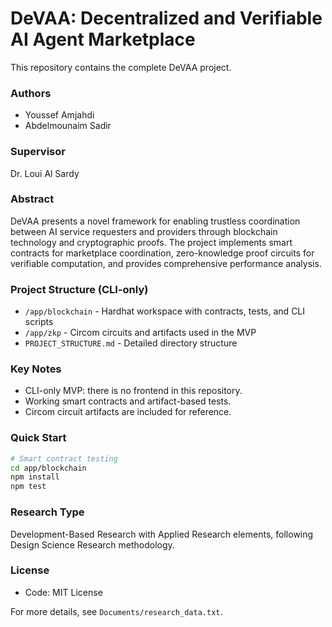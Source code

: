 # DeVAA: Decentralized and Verifiable AI Agent Marketplace

This repository contains the complete DeVAA project.

### Authors
- Youssef Amjahdi
- Abdelmounaim Sadir

### Supervisor
Dr. Loui Al Sardy

### Abstract
DeVAA presents a novel framework for enabling trustless coordination between AI service requesters and providers through blockchain technology and cryptographic proofs. The project implements smart contracts for marketplace coordination, zero-knowledge proof circuits for verifiable computation, and provides comprehensive performance analysis.

### Project Structure (CLI-only)
- `/app/blockchain` - Hardhat workspace with contracts, tests, and CLI scripts
- `/app/zkp` - Circom circuits and artifacts used in the MVP
- `PROJECT_STRUCTURE.md` - Detailed directory structure

### Key Notes
- CLI-only MVP: there is no frontend in this repository.
- Working smart contracts and artifact-based tests.
- Circom circuit artifacts are included for reference.

### Quick Start
```bash
# Smart contract testing
cd app/blockchain
npm install
npm test

```

### Research Type
Development-Based Research with Applied Research elements, following Design Science Research methodology.

### License
- Code: MIT License

For more details, see `Documents/research_data.txt`.
